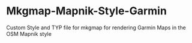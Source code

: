 # Mkgmap-Mapnik-Style-Garmin
Custom Style and TYP file for mkgmap for rendering Garmin Maps in the OSM Mapnik style
